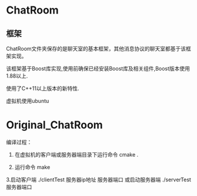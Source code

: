 # ChatRoom

## 框架
ChatRoom文件夹保存的是聊天室的基本框架，其他消息协议的聊天室都基于该框架实现。

该框架基于Boost库实现,使用前确保已经安装Boost库及相关组件,Boost版本使用1.88以上.

使用了C++11以上版本的新特性.

虚拟机使用ubuntu

# Original_ChatRoom

编译过程：

1. 在虚拟机的客户端或服务器端目录下运行命令 cmake .

2. 运行命令 make

3.启动客户端 ./clientTest 服务器ip地址 服务器端口 或启动服务器端  ./serverTest 服务器端口

